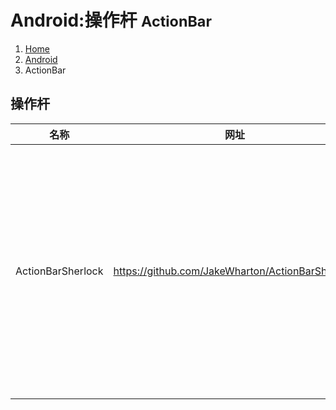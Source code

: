 # <span class="fa fa-android" aria-hidden="true"></span> Android:操作杆 <small>ActionBar</small>

<ol class="breadcrumb"><li><a href="/">Home</a></li><li><a href="/android/overview.md">Android</a></li><li class="active">ActionBar</li></ol>

## 操作杆
|名称|网址|说明|
|------|------|------|
|ActionBarSherlock|https://github.com/JakeWharton/ActionBarSherlock|ActionBarSherlock是JakeWharton编写的一个开源框架，使用这个框架，可以实现在所有的Android版本上实现ActionBar的效果和功能。当在4.0+的版本使用时，会使用Android自身的ActionBar，当在4.0之前的版本使用时，则会使用ActionBarSherlock自身自定义的一套框架来实现ActionBar的功能|

